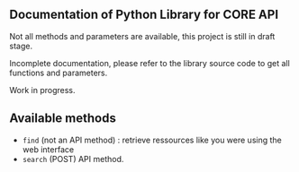 ## Documentation of Python Library for CORE API

Not all methods and parameters are available, this project is still in draft stage.

Incomplete documentation, please refer to the library source code to get all functions and parameters.

Work in progress.

## Available methods

- `find` (not an API method) : retrieve ressources like you were using the web
interface
- `search` (POST) API method.

